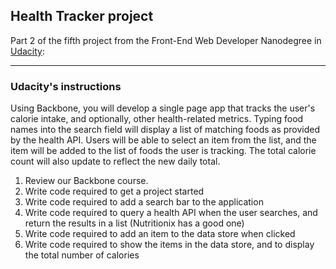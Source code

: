 ## Health Tracker project

Part 2 of the fifth project from the Front-End Web Developer Nanodegree in <a href="https://www.udacity.com" target="_blank">Udacity</a>:<br> 

-----------------------------

### Udacity's instructions

Using Backbone, you will develop a single page app that tracks the user's calorie intake, and optionally, other health-related metrics. Typing food names into the search field will display a list of matching foods as provided by the health API. Users will be able to select an item from the list, and the item will be added to the list of foods the user is tracking. The total calorie count will also update to reflect the new daily total.

1. Review our Backbone course.
2. Write code required to get a project started
3. Write code required to add a search bar to the application
4. Write code required to query a health API when the user searches, and return the results in a list (Nutritionix has a good one)
5. Write code required to add an item to the data store when clicked
6. Write code required to show the items in the data store, and to display the total number of calories
